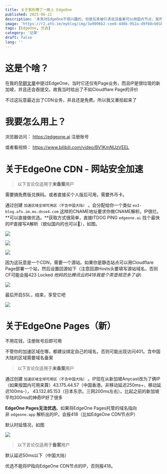 ```yaml
---
title: 关于我折腾了一晚上 EdgeOne
published: 2025-06-22
description: '本来对EdgeOne不感兴趣的，但是后来被引诱说没备案可以用国内节点，虽然好像当事者是开玩笑但是他妈好像真的可以'
image: 'https://r2.afo.im/myblog/img/3a9096b2-cee8-448b-952a-d9f68cb01be6.webp'
tags: [EdgeOne, 优选]
category: '记录'
draft: false 
lang: ''
---
```


# 这是个啥？

在我的[早期文章](/posts/static-web)中提过EdgeOne，当时它还仅有Page业务，而且IP是很垃圾的新加坡，并且还会吞提交。故我当时给出了不如Cloudflare Page的评价

不过这玩意最近出了CDN业务，并且还是免费。所以我又重拾起来了

# 我要怎么用上？

浏览器访问： https://edgeone.ai 注册账号

或者看视频： https://www.bilibili.com/video/BV1KmNUzVEEL

# 关于EdgeOne CDN - 网站安全加速

> 以下言论仅适用于**未备案**用户

需要搞免费版兑换码。或者直接买个人版后可用，需要外币卡。

通过创建 `加速区域全球可用区（不含中国大陆）` 。会分配给你一个类似 `eo3-blog.afo.im.eo.dnse4.com` 这样的CNAME地址要求你做CNAME解析。IP很烂。**可以直接做优选。**获取方式很简单，直接ITDOG PING `edgeone.ai` 找个最快的IP直接写A解析（貌似国内的也可以🤔），如图。

![](https://r2.afo.im/myblog/img/42ff5956-d1db-4005-8d96-05fcf7eb76f0.webp)

![](https://r2.afo.im/myblog/img/5e49847b-568e-44e3-97d1-737359d6d9d7.webp)

![](https://r2.afo.im/myblog/img/45abf772-9757-4172-984f-d9b5a01ae1de.webp)

因为这玩意是一个CDN，需要一个源站。如果你是静态站点可以用Cloudflare Page部署一个站，然后设置回源如下（注意回源Hosts头要填写源站域名，否则CF可能会报423 Locked *他妈的比腾讯云的418我是个茶壶规范多了😅*）

![](https://r2.afo.im/myblog/img/2bb58f42-4d8d-4429-a412-ff256b41087d.webp)

最后开启SSL，结束，享受它吧

![](https://r2.afo.im/myblog/img/3063dcd0-857d-4280-8ed2-21f4beddb69a.webp)

# 关于EdgeOne Pages（新）

不用花钱，注册账号后即可用

不管你的加速区域在哪，都建议绑定自己的域名，否则可能出现访问401。含中国大陆的区域需要域名备案

> 以下言论仅适用于**未备案**用户

通过创建 `加速区域全球可用区（不含中国大陆）` 。IP现在从新加坡Anycast改为了俩IP（如果按国内可用来算）43.175.44.57（中国香港。非移动延迟250ms+，移动延迟100ms-）， 43.132.85.153（日本东京。三网200ms左右）。比起之前的新加坡平均300ms的神奇IP好了很多

**EdgeOne Pages无法优选**。如果将EdgeOne Pages托管的域名指向非 `edgeone.app` 解析出的IP。会报418（比如EdgeOne CDN节点IP）

默认时延情况，如图

![](https://r2.afo.im/myblog/img/fcf64bcf-7121-4952-b7e1-1aac7b7fe33d.webp)

> 以下言论仅适用于**备案**用户

默认延迟50ms以下（中国大陆）

优选不能将IP指向EdgeOne CDN节点的IP，否则报418。 
